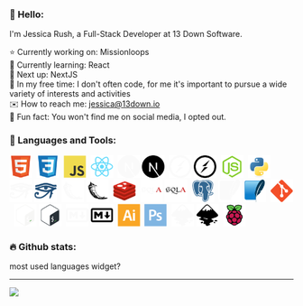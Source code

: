 ### :wave: Hello:

I'm Jessica Rush, a Full-Stack Developer at 13 Down Software.

:star: Currently working on: Missionloops  
:seedling: Currently learning: React  
:round_pushpin: Next up: NextJS  
:space_invader: In my free time: I don't often code, for me it's important to pursue a wide variety of interests and activities  
:envelope: How to reach me: jessica@13down.io  
:orange_book: Fun fact: You won't find me on social media, I opted out.  

### :wrench: Languages and Tools:

<div>
  <img src="icons/html5-original.svg" title="HTML5" alt="HTML" width="40" height="40"/>&nbsp;
  <img src="icons/css3-original.svg" title="CSS3" alt="CSS" width="40" height="40"/>&nbsp;
  <img src="icons/javascript-original.svg" title="JavaScript" alt="JavaScript" width="40" height="40"/>&nbsp;
  <img src="icons/react-original.svg" title="React" alt="React" width="40" height="40"/>&nbsp;
  <img src="icons/nextjs-original-dark.svg#gh-dark-mode-only" title="NextJS" alt="NextJS" width="40" height="40"/>
  <img src="icons/nextjs-original.svg#gh-light-mode-only" title="NextJS" alt="NextJS" width="40" height="40"/>&nbsp;
  <img src="icons/socketio-original-dark.svg#gh-dark-mode-only" title="socket.io" alt="socket.io" width="40" height="40"/>
  <img src="icons/socketio-original.svg#gh-light-mode-only" title="socket.io" alt="socket.io" width="40" height="40"/>&nbsp;
  <img src="icons/nodejs-original.svg" title="NodeJS" alt="NodeJS" width="40" height="40"/>&nbsp;
  <img src="icons/python-original.svg" title="Python" alt="Python" width="40" height="40"/>&nbsp;
  <img src="icons/sphinx-custom-dark.svg#gh-dark-mode-only" title="Sphinx" alt="Sphinx" width="40" height="40"/>
  <img src="icons/sphinx-custom.svg#gh-light-mode-only" title="Sphinx" alt="Sphinx" width="40" height="40"/>&nbsp;
  <img src="icons/flask-original-dark.svg#gh-dark-mode-only" title="Flask" alt="Flask" width="40" height="40"/>
  <img src="icons/flask-original.svg#gh-light-mode-only" title="Flask" alt="Flask" width="40" height="40"/>&nbsp;
  <img src="icons/redis-original.svg" title="Redis" alt="Redis" width="40" height="40"/>&nbsp;
  <img src="icons/sqlalchemy-original-dark.svg#gh-dark-mode-only" title="SQLAlchemy" alt="SQLAlchemy" width="40" height="40"/>
  <img src="icons/sqlalchemy-original.svg#gh-light-mode-only" title="SQLAlchemy" alt="SQLAlchemy" width="40" height="40"/>&nbsp;
  <img src="icons/postgresql-plain.svg" title="Postgresql" alt="Postgresql" width="40" height="40"/>&nbsp;
  <img src="icons/sqlite-plain-dark.svg#gh-dark-mode-only" title="Sqlite" alt="Sqlite" width="40" height="40"/>
  <img src="icons/sqlite-original.svg#gh-light-mode-only" title="Sqlite" alt="Sqlite" width="40" height="40"/>&nbsp;
  <img src="icons/git-original.svg" title="Git" alt="Git" width="40" height="40"/>&nbsp;
  <img src="icons/bash-original-dark.svg#gh-dark-mode-only" title="Bash" alt="Bash" width="40" height="40"/>
  <img src="icons/bash-original.svg#gh-light-mode-only" title="Bash" alt="Bash" width="40" height="40"/>&nbsp;
  <img src="icons/markdown-original-dark.svg#gh-dark-mode-only" title="Markdown" alt="Markdown" width="40" height="40"/>
  <img src="icons/markdown-original.svg#gh-light-mode-only" title="Markdown" alt="Markdown" width="40" height="40"/>&nbsp;
  <img src="icons/illustrator-plain.svg" title="Illustrator" alt="Illustrator" width="40" height="40"/>&nbsp;
  <img src="icons/photoshop-plain.svg" title="Photoshop" alt="Photoshop" width="40" height="40"/>&nbsp;
  <img src="icons/inkscape-plain-dark.svg#gh-dark-mode-only" title="Inkscape" alt="Inkscape" width="40" height="40"/>
  <img src="icons/inkscape-plain.svg#gh-light-mode-only" title="Inkscape" alt="Inkscape" width="40" height="40"/>&nbsp;
  <img src="icons/raspberrypi-original.svg" title="RaspberryPi" alt="RaspberryPi" width="40" height="40"/>&nbsp;
</div>

### :fire: Github stats:

 most used languages widget?

-----

![](https://komarev.com/ghpvc/?username=jessicarush&color=00CED1)

